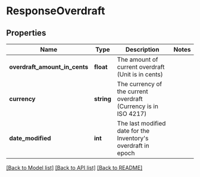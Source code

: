 # ResponseOverdraft

## Properties
Name | Type | Description | Notes
------------ | ------------- | ------------- | -------------
**overdraft_amount_in_cents** | **float** | The amount of current overdraft (Unit is in cents) | 
**currency** | **string** | The currency of the current overdraft (Currency is in ISO 4217) | 
**date_modified** | **int** | The last modified date for the Inventory&#x27;s overdraft in epoch | 

[[Back to Model list]](../../README.md#documentation-for-models) [[Back to API list]](../../README.md#documentation-for-api-endpoints) [[Back to README]](../../README.md)

